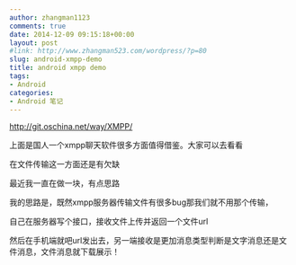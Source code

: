 ```yaml
---
author: zhangman1123
comments: true
date: 2014-12-09 09:15:18+00:00
layout: post
#link: http://www.zhangman523.com/wordpress/?p=80
slug: android-xmpp-demo
title: android xmpp demo
tags:
- Android
categories:
- Android 笔记
---
```


http://git.oschina.net/way/XMPP/




上面是国人一个xmpp聊天软件很多方面值得借鉴。大家可以去看看




在文件传输这一方面还是有欠缺




最近我一直在做一块，有点思路




我的思路是，既然xmpp服务器传输文件有很多bug那我们就不用那个传输，




自己在服务器写个接口，接收文件上传并返回一个文件url




然后在手机端就吧url发出去，另一端接收是更加消息类型判断是文字消息还是文件消息，文件消息就下载展示！



